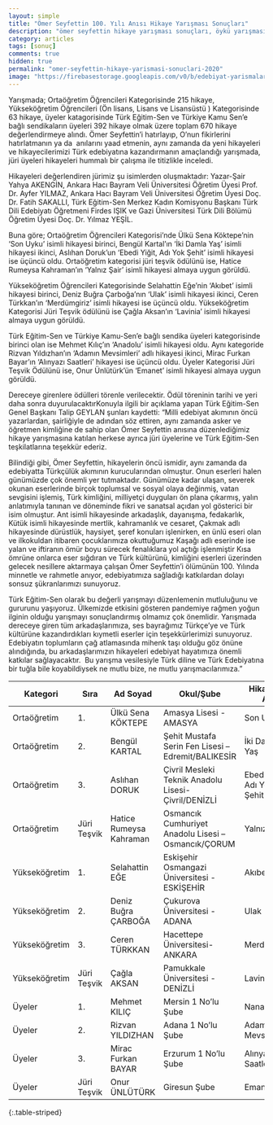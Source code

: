 ```yaml
---
layout: simple
title: "Ömer Seyfettin 100. Yılı Anısı Hikaye Yarışması Sonuçları"
description: "ömer seyfettin hikaye yarışması sonuçları, öykü yarışması sonuçları"
category: articles
tags: [sonuç]
comments: true
hidden: true
permalink: "omer-seyfettin-hikaye-yarismasi-sonuclari-2020"
image: "https://firebasestorage.googleapis.com/v0/b/edebiyat-yarismalari.appspot.com/o/omer-seyfettin-anisi-hikaye-yarismasi-2020.jpg?alt=media&token=8838d888-aa14-473a-8df2-858371d3eb27"
---
```


Yarışmada; Ortaöğretim Öğrencileri Kategorisinde 215 hikaye, Yükseköğretim Öğrencileri (Ön lisans, Lisans ve Lisansüstü ) Kategorisinde 63 hikaye, üyeler katagorisinde Türk Eğitim-Sen ve Türkiye Kamu Sen’e bağlı sendikaların üyeleri 392 hikaye olmak üzere toplam 670 hikaye değerlendirmeye alındı. Ömer Seyfettin’i hatırlayıp, O’nun fikirlerini hatırlatmanın ya da  anılarını yaad etmenin, aynı zamanda da yeni hikayeleri ve hikayecilerimizi Türk edebiyatına kazandırmanın amaçlandığı yarışmada, jüri üyeleri hikayeleri hummalı bir çalışma ile titizlikle inceledi.  

Hikayeleri değerlendiren jürimiz şu isimlerden oluşmaktadır: Yazar-Şair Yahya AKENGİN, Ankara Hacı Bayram Veli Üniversitesi Öğretim Üyesi Prof. Dr. Ayfer YILMAZ, Ankara Hacı Bayram Veli Üniversitesi Öğretim Üyesi Doç. Dr. Fatih SAKALLI, Türk Eğitim-Sen Merkez Kadın Komisyonu Başkanı Türk Dili Edebiyatı Öğretmeni Firdes IŞIK ve Gazi Üniversitesi Türk Dili Bölümü Öğretim Üyesi Doç. Dr. Yılmaz YEŞİL.  

Buna göre; Ortaöğretim Öğrencileri Kategorisi’nde Ülkü Sena Köktepe’nin ‘Son Uyku’ isimli hikayesi birinci, Bengül Kartal’ın ‘İki Damla Yaş’ isimli hikayesi ikinci, Aslıhan Doruk’un ‘Ebedi Yiğit, Adı Yok Şehit’ isimli hikayesi ise üçüncü oldu. Ortaöğretim kategorisi jüri teşvik ödülünü ise, Hatice Rumeysa Kahraman’ın ‘Yalnız Şair’ isimli hikayesi almaya uygun görüldü.  

Yükseköğretim Öğrencileri Kategorisinde Selahattin Eğe’nin ‘Akıbet’ isimli hikayesi birinci, Deniz Buğra Çarboğa’nın ‘Ulak’ isimli hikayesi ikinci, Ceren Türkkan’ın ‘Merdümgiriz’ isimli hikayesi ise üçüncü oldu. Yükseköğretim Kategorisi Jüri Teşvik ödülünü ise Çağla Aksan’ın ‘Lavinia’ isimli hikayesi almaya uygun görüldü.  

Türk Eğitim-Sen ve Türkiye Kamu-Sen’e bağlı sendika üyeleri kategorisinde birinci olan ise Mehmet Kılıç’ın ‘Anadolu’ isimli hikayesi oldu. Aynı kategoride Rizvan Yıldızhan’ın ‘Adamın Mevsimleri’ adlı hikayesi ikinci, Mirac Furkan Bayar’ın ‘Alınyazı Saatleri’ hikayesi ise üçüncü oldu. Üyeler Kategorisi Jüri Teşvik Ödülünü ise, Onur Ünlütürk’ün ‘Emanet’ isimli hikayesi almaya uygun görüldü.  

Dereceye girenlere ödülleri törenle verilecektir. Ödül töreninin tarihi ve yeri daha sonra duyurulacaktırKonuyla ilgili bir açıklama yapan Türk Eğitim-Sen Genel Başkanı Talip GEYLAN şunları kaydetti: “Milli edebiyat akımının öncü yazarlardan, şairliğiyle de adından söz ettiren, aynı zamanda asker ve öğretmen kimliğine de sahip olan Ömer Seyfettin anısına düzenlediğimiz hikaye yarışmasına katılan herkese ayrıca jüri üyelerine ve Türk Eğitim-Sen teşkilatlarına teşekkür ederiz.  

Bilindiği gibi, Ömer Seyfettin, hikayelerin öncü ismidir, aynı zamanda da edebiyatta Türkçülük akımının kurucularından olmuştur. Onun eserleri halen günümüzde çok önemli yer tutmaktadır. Günümüze kadar ulaşan, severek okunan eserlerinde birçok toplumsal ve sosyal olaya değinmiş, vatan sevgisini işlemiş, Türk kimliğini, milliyetçi duyguları ön plana çıkarmış, yalın anlatımıyla tanınan ve döneminde fikri ve sanatsal açıdan yol gösterici bir isim olmuştur. Ant isimli hikayesinde arkadaşlık, dayanışma, fedakarlık, Kütük isimli hikayesinde mertlik, kahramanlık ve cesaret, Çakmak adlı hikayesinde dürüstlük, haysiyet, şeref konuları işlenirken, en ünlü eseri olan ve ilkokuldan itibaren çocuklarımıza okuttuğumuz Kaşağı adlı eserinde ise yalan ve iftiranın ömür boyu sürecek fenalıklara yol açtığı işlenmiştir Kısa ömrüne onlarca eser sığdıran ve Türk kültürünü, kimliğini eserleri üzerinden gelecek nesillere aktarmaya çalışan Ömer Seyfettin’i ölümünün 100. Yılında minnetle ve rahmetle anıyor, edebiyatımıza sağladığı katkılardan dolayı sonsuz şükranlarımızı sunuyoruz.  

Türk Eğitim-Sen olarak bu değerli yarışmayı düzenlemenin mutluluğunu ve gururunu yaşıyoruz. Ülkemizde etkisini gösteren pandemiye rağmen yoğun ilginin olduğu yarışmayı sonuçlandırmış olmamız çok önemlidir. Yarışmada dereceye giren tüm arkadaşlarımıza, ses bayrağımız Türkçe’ye ve Türk kültürüne kazandırdıkları kıymetli eserler için teşekkürlerimizi sunuyoruz. Edebiyatın toplumların çağ atlamasında mihenk taşı olduğu göz önüne alındığında, bu arkadaşlarımızın hikayeleri edebiyat hayatımıza önemli katkılar sağlayacaktır.  Bu yarışma vesilesiyle Türk diline ve Türk Edebiyatına bir tuğla bile koyabildiysek ne mutlu bize, ne mutlu yarışmacılarımıza.”  

| Kategori | Sıra | Ad Soyad | Okul/Şube | Hikayenin Adı |
|-------|-------|--------|---------|---------|
| Ortaöğretim | 1. | Ülkü Sena KÖKTEPE | Amasya Lisesi - AMASYA | Son Uyku |
| Ortaöğretim | 2. | Bengül KARTAL | Şehit Mustafa Serin Fen Lisesi – Edremit/BALIKESİR | İki Damla Yaş |
| Ortaöğretim | 3. | Aslıhan DORUK | Çivril Mesleki Teknik Anadolu Lisesi- Çivril/DENİZLİ | Ebedi Yiğit, Adı Yok Şehit |
| Ortaöğretim | Jüri Teşvik | Hatice Rumeysa Kahraman | Osmancık Cumhuriyet Anadolu Lisesi – Osmancık/ÇORUM | Yalnız Şair |
| Yükseköğretim | 1. | Selahattin EĞE | Eskişehir Osmangazi Üniversitesi - ESKİŞEHİR | Akıbet |
| Yükseköğretim | 2. | Deniz Buğra ÇARBOĞA | Çukurova Üniversitesi - ADANA | Ulak |
| Yükseköğretim | 3. | Ceren TÜRKKAN | Hacettepe Üniversitesi- ANKARA | Merdümgiriz |
| Yükseköğretim | Jüri Teşvik | Çağla AKSAN | Pamukkale Üniversitesi - DENİZLİ | Lavinia |
| Üyeler | 1. | Mehmet KILIÇ | Mersin 1 No’lu Şube | Nanadolu |
| Üyeler | 2. | Rizvan YILDIZHAN | Adana 1 No’lu Şube | Adamın Mevsimleri |
| Üyeler | 3. | Mirac Furkan BAYAR | Erzurum 1 No’lu Şube | Alınyazı Saatleri |
| Üyeler | Jüri Teşvik | Onur ÜNLÜTÜRK | Giresun Şube | Emanet |
{:.table-striped}